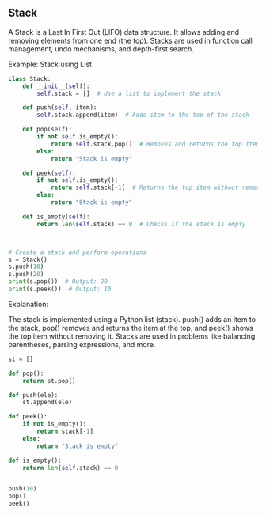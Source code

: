 ## Stack

A Stack is a Last In First Out (LIFO) data structure. It allows adding and removing elements from one end (the top). Stacks are used in function call management, undo mechanisms, and depth-first search.

Example: Stack using List


```python
class Stack:
    def __init__(self):
        self.stack = []  # Use a list to implement the stack

    def push(self, item):
        self.stack.append(item)  # Adds item to the top of the stack

    def pop(self):
        if not self.is_empty():
            return self.stack.pop()  # Removes and returns the top item
        else:
            return "Stack is empty"

    def peek(self):
        if not self.is_empty():
            return self.stack[-1]  # Returns the top item without removing
        else:
            return "Stack is empty"

    def is_empty(self):
        return len(self.stack) == 0  # Checks if the stack is empty



# Create a stack and perform operations
s = Stack()
s.push(10)
s.push(20)
print(s.pop())  # Output: 20
print(s.peek())  # Output: 10
```


Explanation:

The stack is implemented using a Python list (stack).
push() adds an item to the stack, pop() removes and returns the item at the top, and peek() shows the top item without removing it.
Stacks are used in problems like balancing parentheses, parsing expressions, and more.



```python
st = []

def pop():
    return st.pop()

def push(ele):
    st.append(ele)

def peek():
    if not is_empty():
        return stack[-1]
    else:
        return "Stack is empty"

def is_empty():
    return len(self.stack) == 0 


push(10)
pop()
peek()


```
